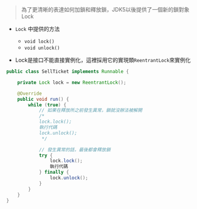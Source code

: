 > 為了更清晰的表達如何加鎖和釋放鎖，JDK5以後提供了一個新的鎖對象Lock

- `Lock` 中提供的方法
	- `void	lock()`
	- `void	unlock()`


- Lock是接口不能直接實例化，這裡採用它的實現類`ReentrantLock`來實例化

```java
public class SellTicket implements Runnable {

    private Lock lock = new ReentrantLock();

    @Override
    public void run() {
        while (true) {
            // 如果在釋放所之前發生異常，鎖就沒辦法被解開
            /*
            lock.lock();
			執行代碼
            lock.unlock();
             */

            // 發生異常的話，最後都會釋放鎖
            try {
                lock.lock();
				執行代碼
            } finally {
                lock.unlock();
            }
        }
    }
}
```